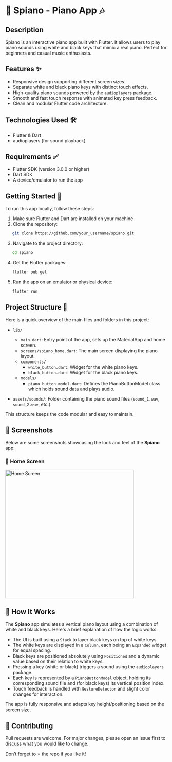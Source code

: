 # 🎹 Spiano - Piano App 🎶

## Description
Spiano is an interactive piano app built with Flutter. It allows users to play piano sounds using white and black keys that mimic a real piano. Perfect for beginners and casual music enthusiasts.

## Features ✨
- Responsive design supporting different screen sizes.
- Separate white and black piano keys with distinct touch effects.
- High-quality piano sounds powered by the `audioplayers` package.
- Smooth and fast touch response with animated key press feedback.
- Clean and modular Flutter code architecture.

## Technologies Used 🛠️
- Flutter & Dart
- audioplayers (for sound playback)

## Requirements ✅
- Flutter SDK (version 3.0.0 or higher)
- Dart SDK
- A device/emulator to run the app

## Getting Started 🚀
To run this app locally, follow these steps:
1. Make sure Flutter and Dart are installed on your machine
2. Clone the repository:
```bash
   git clone https://github.com/your_username/spiano.git
```
3. Navigate to the project directory:
```bash
   cd spiano
```   
4. Get the Flutter packages:
```bash
   flutter pub get
```   
5. Run the app on an emulator or physical device:
```bash   
   flutter run
```
## Project Structure 📁
Here is a quick overview of the main files and folders in this project:
- `lib/`
  - `main.dart`: Entry point of the app, sets up the MaterialApp and home screen.
  - `screens/spiano_home.dart`: The main screen displaying the piano layout.
  - `components/`
    - `white_button.dart`: Widget for the white piano keys.
    - `black_button.dart`: Widget for the black piano keys.
  - `models/`
    - `piano_button_model.dart`: Defines the PianoButtonModel class which holds sound data and plays audio.

- `assets/sounds/`: Folder containing the piano sound files (`sound_1.wav`, `sound_2.wav`, etc.).

This structure keeps the code modular and easy to maintain.

## 📸 Screenshots

Below are some screenshots showcasing the look and feel of the **Spiano** app:

### 🎹 Home Screen  
<img src="./assets/screenshots/screenshot1.png" alt="Home Screen" width="400" />           
   
## 🔧 How It Works
The **Spiano** app simulates a vertical piano layout using a combination of white and black keys. Here's a brief explanation of how the logic works:

- The UI is built using a `Stack` to layer black keys on top of white keys.
- The white keys are displayed in a `Column`, each being an `Expanded` widget for equal spacing.
- Black keys are positioned absolutely using `Positioned` and a dynamic value based on their relation to white keys.
- Pressing a key (white or black) triggers a sound using the `audioplayers` package.
- Each key is represented by a `PianoButtonModel` object, holding its corresponding sound file and (for black keys) its vertical position index.
- Touch feedback is handled with `GestureDetector` and slight color changes for interaction.

The app is fully responsive and adapts key height/positioning based on the screen size.

## 🤝 Contributing
Pull requests are welcome. For major changes, please open an issue first to discuss what you would like to change.

Don’t forget to ⭐️ the repo if you like it!



